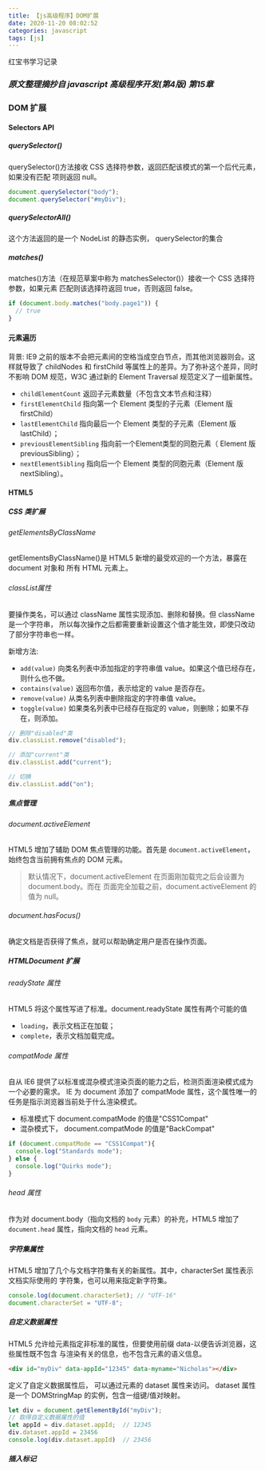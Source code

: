 ```yaml
---
title: 【js高级程序】DOM扩展
date: 2020-11-20 08:02:52
categories: javascript
tags: [js]
---
```


红宝书学习记录

### *原文整理摘抄自 javascript 高级程序开发(第4版) 第15章*

### DOM 扩展

#### Selectors API
##### querySelector()
querySelector()方法接收 CSS 选择符参数，返回匹配该模式的第一个后代元素，如果没有匹配 项则返回 null。
```js
document.querySelector("body");
document.querySelector("#myDiv");
```

##### querySelectorAll()
这个方法返回的是一个 NodeList 的静态实例， querySelector的集合

##### matches()
matches()方法（在规范草案中称为 matchesSelector()）接收一个 CSS 选择符参数，如果元素 匹配则该选择符返回 true，否则返回 false。
```js
if (document.body.matches("body.page1")) {
  // true
}
```

#### 元素遍历
背景: IE9 之前的版本不会把元素间的空格当成空白节点，而其他浏览器则会。这样就导致了 childNodes 和 firstChild 等属性上的差异。为了弥补这个差异，同时不影响 DOM 规范，W3C 通过新的 Element Traversal 规范定义了一组新属性。
- `childElementCount` 返回子元素数量（不包含文本节点和注释）
- `firstElementChild` 指向第一个 Element 类型的子元素（Element 版 firstChild）
- `lastElementChild` 指向最后一个 Element 类型的子元素（Element 版 lastChild）；
- `previousElementSibling` 指向前一个Element类型的同胞元素（ Element 版 previousSibling）；
- `nextElementSibling` 指向后一个 Element 类型的同胞元素（Element 版 nextSibling）。

#### HTML5
##### CSS 类扩展
###### getElementsByClassName
getElementsByClassName()是 HTML5 新增的最受欢迎的一个方法，暴露在 document 对象和 所有 HTML 元素上。

###### classList属性
要操作类名，可以通过 className 属性实现添加、删除和替换。但 className 是一个字符串， 所以每次操作之后都需要重新设置这个值才能生效，即使只改动了部分字符串也一样。

新增方法:
- `add(value)`  向类名列表中添加指定的字符串值 value。如果这个值已经存在，则什么也不做。
- `contains(value)` 返回布尔值，表示给定的 value 是否存在。
- `remove(value)`  从类名列表中删除指定的字符串值 value。
- `toggle(value)`  如果类名列表中已经存在指定的 value，则删除；如果不存在，则添加。

```js
// 删除"disabled"类
div.classList.remove("disabled");

// 添加"current"类
div.classList.add("current");

// 切换
div.classList.add("on");
```

##### 焦点管理
###### document.activeElement
HTML5 增加了辅助 DOM 焦点管理的功能。首先是 `document.activeElement`，始终包含当前拥有焦点的 DOM 元素。
> 默认情况下，document.activeElement 在页面刚加载完之后会设置为 document.body。而在 页面完全加载之前，document.activeElement 的值为 null。

###### document.hasFocus()
确定文档是否获得了焦点，就可以帮助确定用户是否在操作页面。

##### HTMLDocument 扩展
###### readyState 属性
HTML5 将这个属性写进了标准。document.readyState 属性有两个可能的值
- `loading`，表示文档正在加载；
- `complete`，表示文档加载完成。

###### compatMode 属性
自从 IE6 提供了以标准或混杂模式渲染页面的能力之后，检测页面渲染模式成为一个必要的需求。 IE 为 document 添加了 compatMode 属性，这个属性唯一的任务是指示浏览器当前处于什么渲染模式。
- 标准模式下 document.compatMode 的值是"CSS1Compat"
- 混杂模式下， document.compatMode 的值是"BackCompat"
```js
if (document.compatMode == "CSS1Compat"){
  console.log("Standards mode");
} else {
  console.log("Quirks mode");
}
```

###### head 属性
作为对 document.body（指向文档的 `body` 元素）的补充，HTML5 增加了 `document.head` 属性，指向文档的 `head` 元素。

##### 字符集属性
HTML5 增加了几个与文档字符集有关的新属性。其中，characterSet 属性表示文档实际使用的 字符集，也可以用来指定新字符集。
```js
console.log(document.characterSet); // "UTF-16"
document.characterSet = "UTF-8";
```

##### 自定义数据属性
HTML5 允许给元素指定非标准的属性，但要使用前缀 data-以便告诉浏览器，这些属性既不包含 与渲染有关的信息，也不包含元素的语义信息。
```html
<div id="myDiv" data-appId="12345" data-myname="Nicholas"></div>
```
定义了自定义数据属性后， 可以通过元素的 dataset 属性来访问。 dataset 属性是一个 DOMStringMap 的实例，包含一组键/值对映射。
```js
let div = document.getElementById("myDiv");
// 取得自定义数据属性的值
let appId = div.dataset.appId;  // 12345
div.dataset.appId = 23456
console.log(div.dataset.appId)  // 23456
```

##### 插入标记

